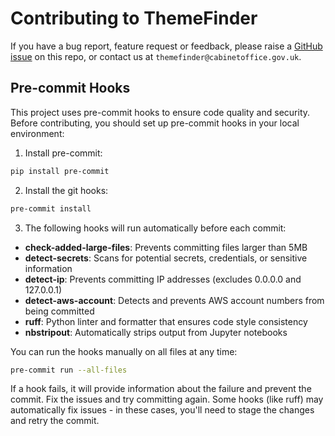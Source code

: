 # Contributing to ThemeFinder

If you have a bug report, feature request or feedback, please raise a [GitHub issue](https://github.com/i-dot-ai/themefinder/issues) on this repo, or contact us at `themefinder@cabinetoffice.gov.uk`.

## Pre-commit Hooks

This project uses pre-commit hooks to ensure code quality and security. Before contributing, you should set up pre-commit hooks in your local environment:

1. Install pre-commit:
```bash
pip install pre-commit
```

2. Install the git hooks:
```bash
pre-commit install
```

3. The following hooks will run automatically before each commit:

- **check-added-large-files**: Prevents committing files larger than 5MB
- **detect-secrets**: Scans for potential secrets, credentials, or sensitive information
- **detect-ip**: Prevents committing IP addresses (excludes 0.0.0.0 and 127.0.0.1)
- **detect-aws-account**: Detects and prevents AWS account numbers from being committed
- **ruff**: Python linter and formatter that ensures code style consistency
- **nbstripout**: Automatically strips output from Jupyter notebooks

You can run the hooks manually on all files at any time:
```bash
pre-commit run --all-files
```

If a hook fails, it will provide information about the failure and prevent the commit. Fix the issues and try committing again. Some hooks (like ruff) may automatically fix issues - in these cases, you'll need to stage the changes and retry the commit.
